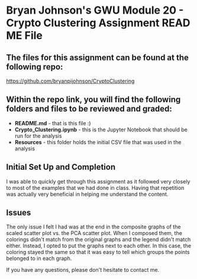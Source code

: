 # Bryan Johnson's GWU Module 20 - Crypto Clustering Assignment READ ME File

## The files for this assignment can be found at the following repo:
https://github.com/bryanpijohnson/CryptoClustering

## Within the repo link, you will find the following folders and files to be reviewed and graded:

- **README.md** - that is this file :)
- **Crypto_Clustering.ipynb** - this is the Jupyter Notebook that should be run for the analysis
- **Resources** - this folder holds the initial CSV file that was used in the analysis

## Initial Set Up and Completion

I was able to quickly get through this assignment as it followed very closely to most of the examples that we had done in class. Having that repetition was actually very beneficial in helping me understand the content.

## Issues

The only issue I felt I had was at the end in the composite graphs of the scaled scatter plot vs. the PCA scatter plot. When I composed them, the colorings didn't match from the original graphs and the legend didn't match either. Instead, I opted to put the graphs next to each other. In this case, the coloring stayed the same so that it was easy to tell which groups the points belonged to in each graph.

If you have any questions, please don't hesitate to contact me.
